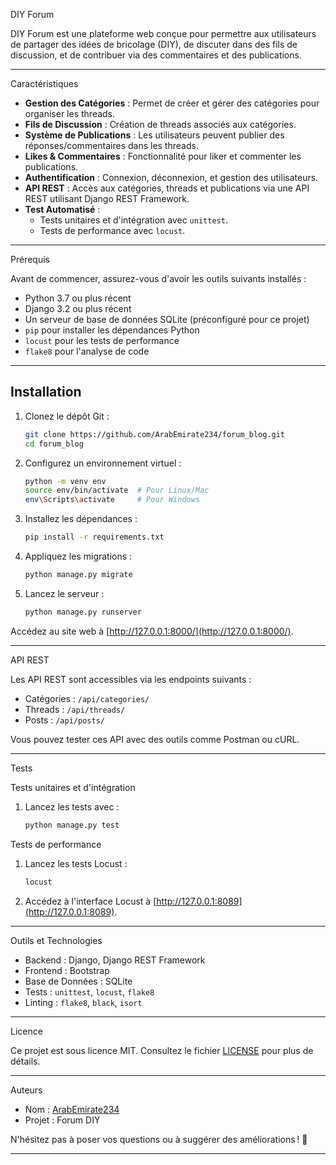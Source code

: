 DIY Forum

DIY Forum est une plateforme web conçue pour permettre aux utilisateurs de partager des idées de bricolage (DIY), de discuter dans des fils de discussion, et de contribuer via des commentaires et des publications.

---

Caractéristiques

- **Gestion des Catégories** : Permet de créer et gérer des catégories pour organiser les threads.
- **Fils de Discussion** : Création de threads associés aux catégories.
- **Système de Publications** : Les utilisateurs peuvent publier des réponses/commentaires dans les threads.
- **Likes & Commentaires** : Fonctionnalité pour liker et commenter les publications.
- **Authentification** : Connexion, déconnexion, et gestion des utilisateurs.
- **API REST** : Accès aux catégories, threads et publications via une API REST utilisant Django REST Framework.
- **Test Automatisé** :
  - Tests unitaires et d'intégration avec `unittest`.
  - Tests de performance avec `locust`.

---

Prérequis

Avant de commencer, assurez-vous d'avoir les outils suivants installés :

- Python 3.7 ou plus récent
- Django 3.2 ou plus récent
- Un serveur de base de données SQLite (préconfiguré pour ce projet)
- `pip` pour installer les dépendances Python
- `locust` pour les tests de performance
- `flake8` pour l'analyse de code

---

## **Installation**

1. Clonez le dépôt Git :
   ```bash
   git clone https://github.com/ArabEmirate234/forum_blog.git
   cd forum_blog
   ```

2. Configurez un environnement virtuel :
   ```bash
   python -m venv env
   source env/bin/activate  # Pour Linux/Mac
   env\Scripts\activate     # Pour Windows
   ```

3. Installez les dépendances :
   ```bash
   pip install -r requirements.txt
   ```

4. Appliquez les migrations :
   ```bash
   python manage.py migrate
   ```

5. Lancez le serveur :
   ```bash
   python manage.py runserver
   ```

Accédez au site web à [http://127.0.0.1:8000/](http://127.0.0.1:8000/).

---

API REST

Les API REST sont accessibles via les endpoints suivants :

- Catégories : `/api/categories/`
- Threads : `/api/threads/`
- Posts : `/api/posts/`

Vous pouvez tester ces API avec des outils comme Postman ou cURL.

---

Tests

Tests unitaires et d'intégration
1. Lancez les tests avec :
   ```bash
   python manage.py test
   ```

Tests de performance
1. Lancez les tests Locust :
   ```bash
   locust
   ```
2. Accédez à l'interface Locust à [http://127.0.0.1:8089](http://127.0.0.1:8089).

---

Outils et Technologies

- Backend : Django, Django REST Framework
- Frontend : Bootstrap
- Base de Données : SQLite
- Tests : `unittest`, `locust`, `flake8`
- Linting : `flake8`, `black`, `isort`

---

Licence

Ce projet est sous licence MIT. Consultez le fichier [LICENSE](LICENSE) pour plus de détails.

---

Auteurs

- Nom : [ArabEmirate234](https://github.com/ArabEmirate234)
- Projet : Forum DIY

N'hésitez pas à poser vos questions ou à suggérer des améliorations ! 🎉

--- 

